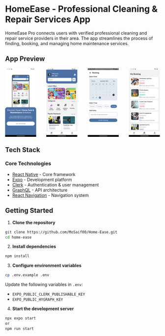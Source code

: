 # HomeEase - Professional Cleaning & Repair Services App

HomeEase Pro connects users with verified professional cleaning and repair service providers in their area. The app streamlines the process of finding, booking, and managing home maintenance services.

## App Preview

<div style="display: flex; justify-content: space-between;">
    <img src="./assets/showoff/Login.png" width="20%" alt="Login Screen"/>
    <img src="./assets/showoff/Home.png" width="20%" alt="Home Screen"/>
    <img src="./assets/showoff/NewBooking.png" width="20%" alt="Booking Flow"/>
    <img src="./assets/showoff/Bookings.png" width="20%" alt="My Booking Screen"/>
</div>

## Tech Stack

### Core Technologies

- [React Native](https://reactnative.dev/) - Core framework
- [Expo](https://expo.dev/) - Development platform
- [Clerk](https://clerk.dev/) - Authentication & user management
- [GraphQL](https://graphql.org/) - API architecture
- [React Navigation](https://reactnavigation.org/) - Navigation system

## Getting Started

1. **Clone the repository**

```bash
git clone https://github.com/MoSaif00/Home-Ease.git
cd home-ease
```

2. **Install dependencies**

```bash
npm install
```

3. **Configure environment variables**

```bash
cp .env.example .env
```

Update the following variables in `.env`:

- `EXPO_PUBLIC_CLERK_PUBLISHABLE_KEY`
- `EXPO_PUBLIC_HYGRAPH_KEY`

4. **Start the development server**

```bash
npx expo start
or
npm run start
```
